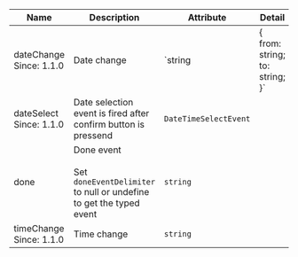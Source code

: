 | Name       | Description                   | Attribute        | Detail |
|------------|-------------------------------|------------------|--------|
|<div className="Api__Table"> <div>dateChange</div> <div className="Api__Table Docs__Tags"><span className="Api__Table Docs__Tag">Since: 1.1.0</span></div></div>| Date change | `string | { from: string; to: string; }`
|<div className="Api__Table"> <div>dateSelect</div> <div className="Api__Table Docs__Tags"><span className="Api__Table Docs__Tag">Since: 1.1.0</span></div></div>| Date selection event is fired after confirm button is pressend | `DateTimeSelectEvent`
|<div className="Api__Table"> <div>done</div> <div className="Api__Table Docs__Tags"></div></div>| Done event<br /><br />Set `doneEventDelimiter` to null or undefine to get the typed event | `string`
|<div className="Api__Table"> <div>timeChange</div> <div className="Api__Table Docs__Tags"><span className="Api__Table Docs__Tag">Since: 1.1.0</span></div></div>| Time change | `string`
